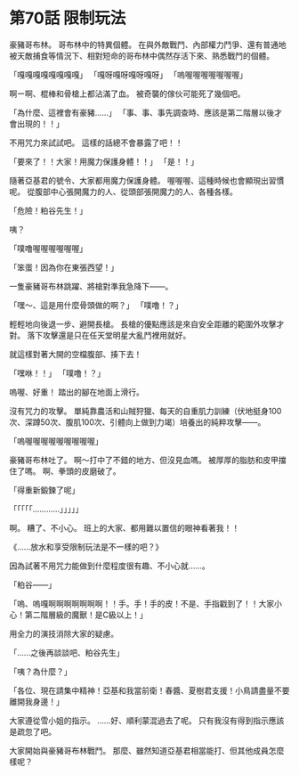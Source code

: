 # 第70話 限制玩法

豪豬哥布林。
哥布林中的特異個體。
在與外敵戰鬥、內部權力鬥爭、還有普通地被天敵捕食等情況下、相對短命的哥布林中偶然存活下來、熟悉戰鬥的個體。

「嘎嘎嘎嘎嘎嘎嘎嘎」
「嘎呀嘎呀嘎呀嘎呀」
「嗚喔喔喔喔喔喔喔」

啊ー啊、棍棒和骨槍上都沾滿了血。
被奇襲的傢伙可能死了幾個吧。

「為什麼、這裡會有豪豬……」
「事、事、事先調查時、應該是第二階層以後才會出現的！！」

不用咒力來試試吧。
這樣的話總不會暴露了吧！！

「要來了！！大家！用魔力保護身體！！」
「是！！」

隨著亞基君的號令、大家都用魔力保護身體。
喔喔喔、這種時候也會顯現出習慣呢。
從腹部中心張開魔力的人、從頭部張開魔力的人、各種各樣。

「危險！粕谷先生！」

咦？

「噗噜喔喔喔喔喔喔」

「笨蛋！因為你在東張西望！」

一隻豪豬哥布林跳躍、將槍對準我急降下――。

「嘿～、這是用什麼骨頭做的啊？」
「噗噜！？」

輕輕地向後退一步、避開長槍。
長槍的優點應該是來自安全距離的範圍外攻擊才對。
落下攻擊還是只在任天堂明星大亂鬥裡用就好。

就這樣對著大開的空檔腹部、揍下去！

「嘿咻！！」
「噗噜！？」

嗚喔、好重！
踏出的腳在地面上滑行。

沒有咒力的攻擊。
單純靠農活和山賊狩獵、每天的自重肌力訓練（伏地挺身100次、深蹲50次、腹肌100次、引體向上做到力竭）培養出的純粹攻擊――。

「嗚喔喔喔喔喔喔喔喔喔」

豪豬哥布林吐了。
啊～打中了不錯的地方、但沒見血嗎。
被厚厚的脂肪和皮甲擋住了嗎。
啊、拳頭的皮磨破了。

「得重新鍛鍊了呢」

「「「「「…………」」」」」

啊。
糟了、不小心。
班上的大家、都用難以置信的眼神看著我！！

《……放水和享受限制玩法是不一樣的吧？》

因為試著不用咒力能做到什麼程度很有趣、不小心就……。

「粕谷――」

「嗚、嗚嘎啊啊啊啊啊啊啊！！手。手！手的皮！不是、手指戳到了！！大家小心！第二階層級的魔獸！是C級以上！」

用全力的演技消除大家的疑慮。

「……之後再談談吧、粕谷先生」

「咦？為什麼？」

「各位、現在請集中精神！亞基和我當前衛！春醬、夏樹君支援！小鳥請盡量不要離開我身邊！」

大家遵從雪小姐的指示。
……好、順利蒙混過去了呢。
只有我沒有得到指示應該是疏忽了吧。

大家開始與豪豬哥布林戰鬥。
那麼、雖然知道亞基君相當能打、但其他成員怎麼樣呢？